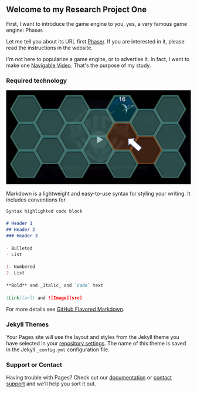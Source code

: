 ## Welcome to my Research Project One

First, I want to introduce the game engine to you, yes, a very famous game engine: Phaser.

Let me tell you about its URL first [Phaser](http://phaser.io/). If you are interested in it, please read the instructions in the website.

I'm not here to popularize a game engine, or to advertise it. In fact, I want to make one [Navigable Video](http://www.06-90.com/final/finalprojectChenLyu.html). That's the purpose of my study.

### Required technology

![Image text](https://github.com/ChenLyu01/Research-Project-1/blob/master/image/image1.png)

Markdown is a lightweight and easy-to-use syntax for styling your writing. It includes conventions for

```markdown
Syntax highlighted code block

# Header 1
## Header 2
### Header 3

- Bulleted
- List

1. Numbered
2. List

**Bold** and _Italic_ and `Code` text

[Link](url) and ![Image](src)
```

For more details see [GitHub Flavored Markdown](https://guides.github.com/features/mastering-markdown/).

### Jekyll Themes

Your Pages site will use the layout and styles from the Jekyll theme you have selected in your [repository settings](https://github.com/ChenLyu01/Research-Project-1/settings). The name of this theme is saved in the Jekyll `_config.yml` configuration file.

### Support or Contact

Having trouble with Pages? Check out our [documentation](https://help.github.com/categories/github-pages-basics/) or [contact support](https://github.com/contact) and we’ll help you sort it out.
